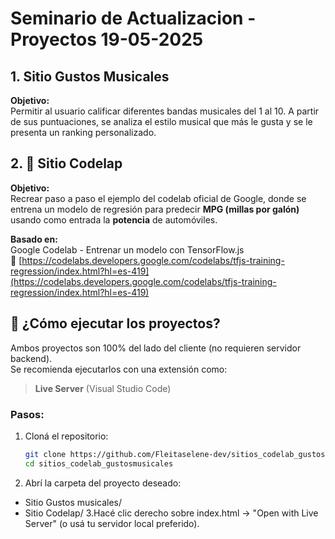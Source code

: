 #  Seminario de Actualizacion - Proyectos 19-05-2025

## 1.  Sitio Gustos Musicales

**Objetivo:**  
Permitir al usuario calificar diferentes bandas musicales del 1 al 10. A partir de sus puntuaciones, se analiza el estilo musical que más le gusta y se le presenta un ranking personalizado.

## 2. 🚗 Sitio Codelap

**Objetivo:**  
Recrear paso a paso el ejemplo del codelab oficial de Google, donde se entrena un modelo de regresión para predecir **MPG (millas por galón)** usando como entrada la **potencia** de automóviles.

**Basado en:**  
Google Codelab - Entrenar un modelo con TensorFlow.js  
🔗 [https://codelabs.developers.google.com/codelabs/tfjs-training-regression/index.html?hl=es-419](https://codelabs.developers.google.com/codelabs/tfjs-training-regression/index.html?hl=es-419)

## 🚀 ¿Cómo ejecutar los proyectos?

Ambos proyectos son 100% del lado del cliente (no requieren servidor backend).  
Se recomienda ejecutarlos con una extensión como:

>  **Live Server** (Visual Studio Code)

### Pasos:
1. Cloná el repositorio:
   ```bash
   git clone https://github.com/Fleitaselene-dev/sitios_codelab_gustosmusicales.git
   cd sitios_codelab_gustosmusicales
   ```
2. Abrí la carpeta del proyecto deseado:
* Sitio Gustos musicales/
* Sitio Codelap/
3.Hacé clic derecho sobre index.html → "Open with Live Server" (o usá tu servidor local preferido).
